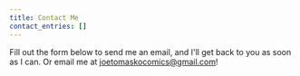 ```yaml
---
title: Contact Me
contact_entries: []
---
```

Fill out the form below to send me an email, and I'll get back to you as soon as I can.  Or email me at joetomaskocomics@gmail.com!
